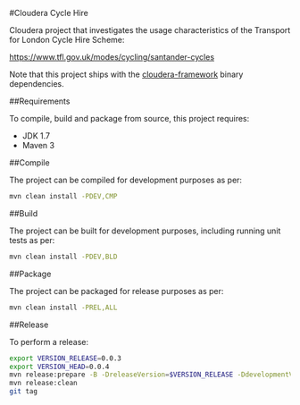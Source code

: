 #Cloudera Cycle Hire

Cloudera project that investigates the usage characteristics of the Transport for London Cycle Hire Scheme:

https://www.tfl.gov.uk/modes/cycling/santander-cycles

Note that this project ships with the [cloudera-framework](https://github.com/ggear/cloudera-framework) binary dependencies.

##Requirements

To compile, build and package from source, this project requires:

* JDK 1.7
* Maven 3

##Compile

The project can be compiled for development purposes as per:

```bash
mvn clean install -PDEV,CMP
```

##Build

The project can be built for development purposes, including running unit tests as per:

```bash
mvn clean install -PDEV,BLD
```

##Package

The project can be packaged for release purposes as per:

```bash
mvn clean install -PREL,ALL
```

##Release

To perform a release:

```bash
export VERSION_RELEASE=0.0.3
export VERSION_HEAD=0.0.4
mvn release:prepare -B -DreleaseVersion=$VERSION_RELEASE -DdevelopmentVersion=$VERSION_HEAD-SNAPSHOT
mvn release:clean
git tag
```
